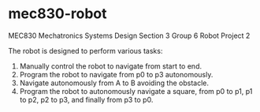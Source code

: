 # mec830-robot
MEC830 Mechatronics Systems Design Section 3 Group 6 Robot Project 2

The robot is designed to perform various tasks:

1) Manually control the robot to navigate from start to end.
2) Program the robot to navigate from p0 to p3 autonomously.
3) Navigate autonomously from A to B avoiding the obstacle.
4) Program the robot to autonomously navigate a square, from p0 to p1, p1 to p2, p2 to p3, and finally from p3 to p0.
